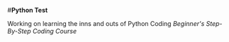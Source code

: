 #**Python Test**

Working on learning the inns and outs of Python Coding
*Beginner's Step-By-Step Coding Course*
